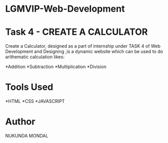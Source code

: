 # LGMVIP-Web-Development
# Task 4 - CREATE A CALCULATOR
Create a Calculator, designed as a part of internship under TASK 4 of Web Development and Designing ,is a dynamic website which can be used to do arithematic calculation likes:

*Addition
*Subtraction
*Multiplication
*Division

# Tools Used

*HTML
*CSS
*JAVASCRIPT

# Author
NUKUNDA MONDAL
